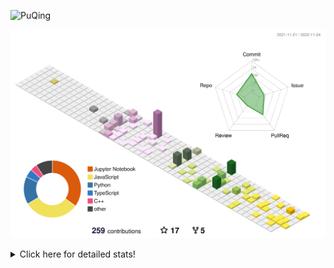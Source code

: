 ![PuQing](https://user-images.githubusercontent.com/27223114/171565019-9a56fae6-b08b-421f-99db-7e830da42371.png)

![](./profile-3d-contrib/profile-season-animate.svg)

<details>
<summary>Click here for detailed stats!</summary>

<!--START_SECTION:waka-->
**I'm a Night 🦉** 

```text
🌞 Morning    46 commits     ███░░░░░░░░░░░░░░░░░░░░░░   12.3% 
🌆 Daytime    126 commits    ████████░░░░░░░░░░░░░░░░░   33.69% 
🌃 Evening    104 commits    ███████░░░░░░░░░░░░░░░░░░   27.81% 
🌙 Night      98 commits     ██████░░░░░░░░░░░░░░░░░░░   26.2%

```


📊 **This Week I Spent My Time On** 

```text
💬 Programming Languages: 
C++                      6 hrs 7 mins        █████████████░░░░░░░░░░░░   51.76% 
CMake                    1 hr 46 mins        ███░░░░░░░░░░░░░░░░░░░░░░   15.0% 
C                        1 hr 11 mins        ██░░░░░░░░░░░░░░░░░░░░░░░   10.04% 
Python                   1 hr 9 mins         ██░░░░░░░░░░░░░░░░░░░░░░░   9.73% 
Jupyter Notebook         40 mins             █░░░░░░░░░░░░░░░░░░░░░░░░   5.74%

🔥 Editors: 
VS Code                  10 hrs 51 mins      ███████████████████████░░   91.86% 
CLion                    57 mins             ██░░░░░░░░░░░░░░░░░░░░░░░   8.14%

💻 Operating System: 
Windows                  6 hrs 5 mins        █████████████░░░░░░░░░░░░   51.5% 
Mac                      5 hrs 44 mins       ████████████░░░░░░░░░░░░░   48.5%

```


<!--END_SECTION:waka-->
</details>
